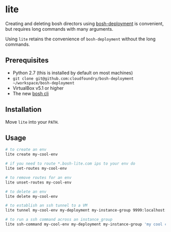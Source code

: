 # lite

Creating and deleting bosh directors using
[bosh-deployment](https://github.com/cloudfoundry/bosh-deployment)
is convenient, but requires long commands with many arguments.

Using `lite` retains the convenience of `bosh-deployment` without the
long commands.

## Prerequisites

- Python 2.7 (this is installed by default on most machines)
- `git clone git@github.com:cloudfoundry/bosh-deployment ~/workspace/bosh-deployment`
- VirtualBox v5.1 or higher
- The new [bosh cli](https://github.com/cloudfoundry/bosh-cli)

## Installation

Move `lite` into your `PATH`.

## Usage

``` bash
# to create an env
lite create my-cool-env

# if you need to route *.bosh-lite.com ips to your env do
lite set-routes my-cool-env

# to remove routes for an env
lite unset-routes my-cool-env

# to delete an env
lite delete my-cool-env

# to establish an ssh tunnel to a VM
lite tunnel my-cool-env my-deployment my-instance-group 9999:localhost:3458

# to run a ssh command across an instance_group
lite ssh-command my-cool-env my-deployment my-instance-group 'my cool command'
```

